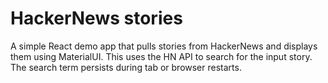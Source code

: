 # HackerNews stories

A simple React demo app that pulls stories from HackerNews and displays them using MaterialUI.
This uses the HN API to search for the input story.
The search term persists during tab or browser restarts.
